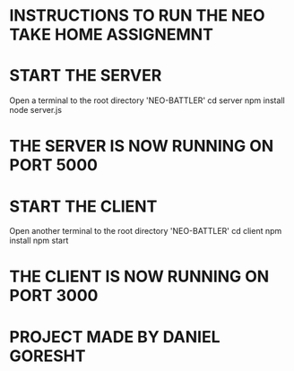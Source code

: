 # INSTRUCTIONS TO RUN THE NEO TAKE HOME ASSIGNEMNT


# START THE SERVER
Open a terminal to the root directory 'NEO-BATTLER'
cd server
npm install
node server.js
# THE SERVER IS NOW RUNNING ON PORT 5000

# START THE CLIENT
Open another terminal to the root directory 'NEO-BATTLER'
cd client
npm install
npm start
# THE CLIENT IS NOW RUNNING ON PORT 3000


# PROJECT MADE BY DANIEL GORESHT